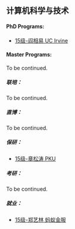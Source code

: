 ## 计算机科学与技术

#### PhD Programs:

  - [15级-阎相易 UC Irvine](个人申请总结/计算机科学与工程系/[US]-15-阎相易.md)

#### Master Programs:

To be continued.

##### 联培：

To be continued.

##### 直博：

To be continued.

##### 保研：

  - [15级-章松涛 PKU](个人申请总结/计算机科学与工程系/[CN]-15-章松涛.md)

##### 考研：

To be continued.

##### 就业：

  - [15级-郑艺林 蚂蚁金服](个人申请总结/计算机科学与工程系/[CN]-15-郑艺林.md)
